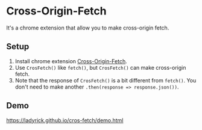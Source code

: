 # Cross-Origin-Fetch
It's a chrome extension that allow you to make cross-origin fetch.

## Setup

1. Install chrome extension <a href="https://chrome.google.com/webstore/detail/cross-origin-fetch/kinhnahcpbhnjhimpbnhnhmobkpmgkok">Cross-Origin-Fetch</a>.
1. Use `CrosFetch()` like `fetch()`, but `CrosFetch()` can make cross-origin fetch.
1. Note that the response of `CrosFetch()` is a bit different from `fetch()`. You don't need to make another `.then(response => response.json())`.

## Demo

https://ladyrick.github.io/cros-fetch/demo.html
